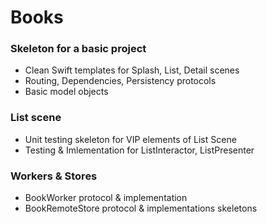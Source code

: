 # Books

### Skeleton for a basic project 

* Clean Swift templates for Splash, List, Detail scenes
* Routing, Dependencies, Persistency protocols
* Basic model objects 


### List scene

* Unit testing skeleton for VIP elements of List Scene
* Testing & Imlementation for ListInteractor, ListPresenter

### Workers & Stores

* BookWorker protocol & implementation
* BookRemoteStore protocol & implementations skeletons 
